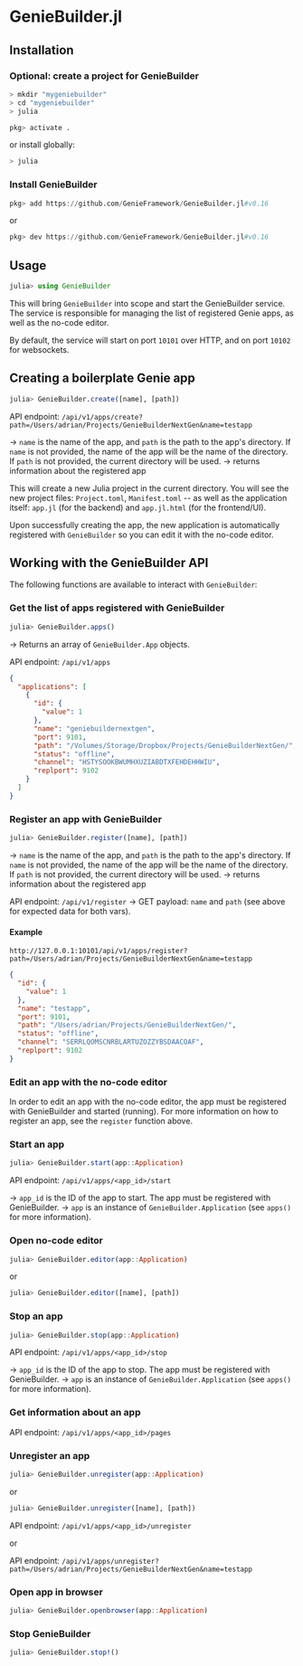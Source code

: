 # GenieBuilder.jl


## Installation

### Optional: create a project for GenieBuilder

```bash
> mkdir "mygeniebuilder"
> cd "mygeniebuilder"
> julia
```

```julia
pkg> activate .
```

or install globally:

```bash
> julia
```

### Install GenieBuilder

```julia
pkg> add https://github.com/GenieFramework/GenieBuilder.jl#v0.16
```

or

```julia
pkg> dev https://github.com/GenieFramework/GenieBuilder.jl#v0.16
```

## Usage

```julia
julia> using GenieBuilder
```

This will bring `GenieBuilder` into scope and start the GenieBuilder service. The service is responsible for managing the list of registered Genie apps, as well as the no-code editor.

By default, the service will start on port `10101` over HTTP, and on port `10102` for websockets.

## Creating a boilerplate Genie app

```julia
julia> GenieBuilder.create([name], [path])
```

API endpoint: `/api/v1/apps/create?path=/Users/adrian/Projects/GenieBuilderNextGen&name=testapp`

-> `name` is the name of the app, and `path` is the path to the app's directory. If `name` is not provided, the name of the app will be the name of the directory. If `path` is not provided, the current directory will be used.
-> returns information about the registered app

This will create a new Julia project in the current directory. You will see the new project files: `Project.toml`, `Manifest.toml` -- as well as the application itself: `app.jl` (for the backend) and `app.jl.html` (for the frontend/UI).

Upon successfully creating the app, the new application is automatically registered with `GenieBuilder` so you can edit it with the no-code editor.

## Working with the GenieBuilder API

The following functions are available to interact with `GenieBuilder`:

### Get the list of apps registered with GenieBuilder

```julia
julia> GenieBuilder.apps()
```

-> Returns an array of `GenieBuilder.App` objects.

API endpoint: `/api/v1/apps`

```json
{
  "applications": [
    {
      "id": {
        "value": 1
      },
      "name": "geniebuildernextgen",
      "port": 9101,
      "path": "/Volumes/Storage/Dropbox/Projects/GenieBuilderNextGen/",
      "status": "offline",
      "channel": "HSTYSOOKBWUMHXUZIABDTXFEHDEHHWIU",
      "replport": 9102
    }
  ]
}
```

### Register an app with GenieBuilder

```julia
julia> GenieBuilder.register([name], [path])
```

-> `name` is the name of the app, and `path` is the path to the app's directory. If `name` is not provided, the name of the app will be the name of the directory. If `path` is not provided, the current directory will be used.
-> returns information about the registered app

API endpoint: `/api/v1/register`
-> GET payload: `name` and `path` (see above for expected data for both vars).

#### Example

`http://127.0.0.1:10101/api/v1/apps/register?path=/Users/adrian/Projects/GenieBuilderNextGen&name=testapp`

```json
{
  "id": {
    "value": 1
  },
  "name": "testapp",
  "port": 9101,
  "path": "/Users/adrian/Projects/GenieBuilderNextGen/",
  "status": "offline",
  "channel": "SERRLQOMSCNRBLARTUZOZZYBSDAACOAF",
  "replport": 9102
}
```

### Edit an app with the no-code editor

In order to edit an app with the no-code editor, the app must be registered with GenieBuilder and started (running). For more information on how to register an app, see the `register` function above.

### Start an app

```julia
julia> GenieBuilder.start(app::Application)
```

API endpoint: `/api/v1/apps/<app_id>/start`

-> `app_id` is the ID of the app to start. The app must be registered with GenieBuilder.
-> `app` is an instance of `GenieBuilder.Application` (see `apps()` for more information).

### Open no-code editor

```julia
julia> GenieBuilder.editor(app::Application)
```

or

```julia
julia> GenieBuilder.editor([name], [path])
```

### Stop an app

```julia
julia> GenieBuilder.stop(app::Application)
```

API endpoint: `/api/v1/apps/<app_id>/stop`

-> `app_id` is the ID of the app to stop. The app must be registered with GenieBuilder.
-> `app` is an instance of `GenieBuilder.Application` (see `apps()` for more information).

### Get information about an app

API endpoint: `/api/v1/apps/<app_id>/pages`

### Unregister an app

```julia
julia> GenieBuilder.unregister(app::Application)
```

or

```julia
julia> GenieBuilder.unregister([name], [path])
```

API endpoint: `/api/v1/apps/<app_id>/unregister`

or

API endpoint: `/api/v1/apps/unregister?path=/Users/adrian/Projects/GenieBuilderNextGen&name=testapp`

### Open app in browser

```julia
julia> GenieBuilder.openbrowser(app::Application)
```

### Stop GenieBuilder

```julia
julia> GenieBuilder.stop!()
```